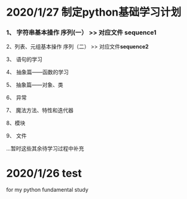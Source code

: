 # 2020/1/27 制定python基础学习计划

### 1、 字符串基本操作 序列(一） >> 对应文件 **sequence1**

2、列表、元组基本操作 序列（二） >> 对应文件**sequence2**

3、 语句的学习

4、 抽象篇——函数的学习

5、 抽象篇——对象、类

6、 异常

7、 魔法方法、特性和迭代器

8、模块

9、 文件

...暂时这些其余待学习过程中补充 

# 2020/1/26 test

for my python fundamental study


